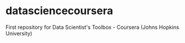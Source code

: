 datasciencecoursera
===================

First repository for Data Scientist's Toolbox - Coursera (Johns Hopkins University)
